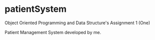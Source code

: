 # patientSystem
Object Oriented Programming and Data Structure's Assignment 1 (One)

Patient Management System developed by me.
